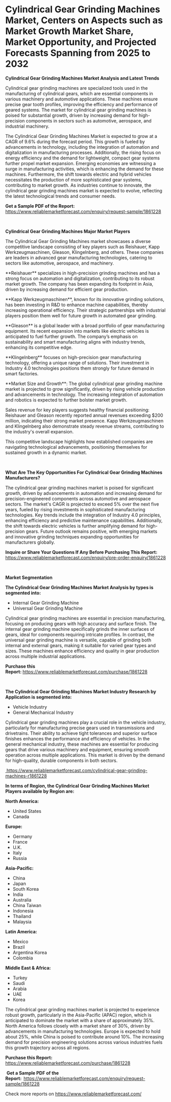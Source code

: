 <p><h1>Cylindrical Gear Grinding Machines Market, Centers on Aspects such as Market Growth Market Share, Market Opportunity, and Projected Forecasts Spanning from 2025 to 2032</h1></p><p><strong>Cylindrical Gear Grinding Machines Market Analysis and Latest Trends</strong></p>
<p><p>Cylindrical gear grinding machines are specialized tools used in the manufacturing of cylindrical gears, which are essential components in various machinery and automotive applications. These machines ensure precise gear tooth profiles, improving the efficiency and performance of geared systems. The market for cylindrical gear grinding machines is poised for substantial growth, driven by increasing demand for high-precision components in sectors such as automotive, aerospace, and industrial machinery.</p><p>The Cylindrical Gear Grinding Machines Market is expected to grow at a CAGR of 9.6% during the forecast period. This growth is fueled by advancements in technology, including the integration of automation and digitalization in manufacturing processes. Additionally, the rising focus on energy efficiency and the demand for lightweight, compact gear systems further propel market expansion. Emerging economies are witnessing a surge in manufacturing activities, which is enhancing the demand for these machines. Furthermore, the shift towards electric and hybrid vehicles necessitates the production of more sophisticated gear systems, contributing to market growth. As industries continue to innovate, the cylindrical gear grinding machines market is expected to evolve, reflecting the latest technological trends and consumer needs.</p></p>
<p><strong>Get a Sample PDF of the Report:&nbsp;</strong> <a href="https://www.reliablemarketforecast.com/enquiry/request-sample/1861228?utm_campaign=2753&utm_medium=2&utm_source=Github&utm_content=ia&utm_term=28022025&utm_id=cylindrical-gear-grinding-machines">https://www.reliablemarketforecast.com/enquiry/request-sample/1861228</a></p>
<p>&nbsp;</p>
<p><strong>Cylindrical Gear Grinding Machines Major Market Players</strong></p>
<p><p>The Cylindrical Gear Grinding Machines market showcases a diverse competitive landscape consisting of key players such as Reishauer, Kapp Werkzeugmaschinen, Gleason, Klingelnberg, and others. These companies are leaders in advanced gear manufacturing technologies, catering to sectors like automotive, aerospace, and machinery.</p><p>**Reishauer** specializes in high-precision grinding machines and has a strong focus on automation and digitalization, contributing to its robust market growth. The company has been expanding its footprint in Asia, driven by increasing demand for efficient gear production.</p><p>**Kapp Werkzeugmaschinen**, known for its innovative grinding solutions, has been investing in R&D to enhance machine capabilities, thereby increasing operational efficiency. Their strategic partnerships with industrial players position them well for future growth in automated gear grinding.</p><p>**Gleason** is a global leader with a broad portfolio of gear manufacturing equipment. Its recent expansion into markets like electric vehicles is anticipated to fuel further growth. The company’s emphasis on sustainability and smart manufacturing aligns with industry trends, enhancing its competitive edge.</p><p>**Klingelnberg** focuses on high-precision gear manufacturing technology, offering a unique range of solutions. Their investment in Industry 4.0 technologies positions them strongly for future demand in smart factories.</p><p>**Market Size and Growth**: The global cylindrical gear grinding machine market is projected to grow significantly, driven by rising vehicle production and advancements in technology. The increasing integration of automation and robotics is expected to further bolster market growth.</p><p>Sales revenue for key players suggests healthy financial positioning: Reishauer and Gleason recently reported annual revenues exceeding $200 million, indicating their strong market presence. Kapp Werkzeugmaschinen and Klingelnberg also demonstrate steady revenue streams, contributing to the industry's overall expansion.</p><p>This competitive landscape highlights how established companies are navigating technological advancements, positioning themselves for sustained growth in a dynamic market.</p></p>
<p>&nbsp;</p>
<p><strong>What Are The Key Opportunities For Cylindrical Gear Grinding Machines Manufacturers?</strong></p>
<p><p>The cylindrical gear grinding machines market is poised for significant growth, driven by advancements in automation and increasing demand for precision-engineered components across automotive and aerospace sectors. The market's CAGR is projected to exceed 5% over the next five years, fueled by rising investments in sophisticated manufacturing technologies. Key trends include the integration of Industry 4.0 principles, enhancing efficiency and predictive maintenance capabilities. Additionally, the shift towards electric vehicles is further amplifying demand for high-precision gears. Future outlook remains positive, with emerging markets and innovative grinding techniques expanding opportunities for manufacturers globally.</p></p>
<p><strong>Inquire or Share Your Questions If Any Before Purchasing This Report:</strong> <a href="https://www.reliablemarketforecast.com/enquiry/pre-order-enquiry/1861228?utm_campaign=2753&utm_medium=2&utm_source=Github&utm_content=ia&utm_term=28022025&utm_id=cylindrical-gear-grinding-machines">https://www.reliablemarketforecast.com/enquiry/pre-order-enquiry/1861228</a></p>
<p>&nbsp;</p>
<p><strong>Market Segmentation</strong></p>
<p><strong>The Cylindrical Gear Grinding Machines Market Analysis by types is segmented into:</strong></p>
<p><ul><li>Internal Gear Grinding Machine</li><li>Universal Gear Grinding Machine</li></ul></p>
<p><p>Cylindrical gear grinding machines are essential in precision manufacturing, focusing on producing gears with high accuracy and surface finish. The internal gear grinding machine specifically grinds the inner surfaces of gears, ideal for components requiring intricate profiles. In contrast, the universal gear grinding machine is versatile, capable of grinding both internal and external gears, making it suitable for varied gear types and sizes. These machines enhance efficiency and quality in gear production across multiple industrial applications.</p></p>
<p><strong>Purchase this Report:&nbsp;</strong><a href="https://www.reliablemarketforecast.com/purchase/1861228?utm_campaign=2753&utm_medium=2&utm_source=Github&utm_content=ia&utm_term=28022025&utm_id=cylindrical-gear-grinding-machines">https://www.reliablemarketforecast.com/purchase/1861228</a></p>
<p>&nbsp;</p>
<p><strong>The Cylindrical Gear Grinding Machines Market Industry Research by Application is segmented into:</strong></p>
<p><ul><li>Vehicle Industry</li><li>General Mechanical Industry</li></ul></p>
<p><p>Cylindrical gear grinding machines play a crucial role in the vehicle industry, particularly for manufacturing precise gears used in transmissions and drivetrains. Their ability to achieve tight tolerances and superior surface finishes enhances the performance and efficiency of vehicles. In the general mechanical industry, these machines are essential for producing gears that drive various machinery and equipment, ensuring smooth operation across multiple applications. This market is driven by the demand for high-quality, durable components in both sectors.</p></p>
<p><a href="https://www.reliablemarketforecast.com/cylindrical-gear-grinding-machines-r1861228?utm_campaign=2753&utm_medium=2&utm_source=Github&utm_content=ia&utm_term=28022025&utm_id=cylindrical-gear-grinding-machines">&nbsp;https://www.reliablemarketforecast.com/cylindrical-gear-grinding-machines-r1861228</a></p>
<p><strong>In terms of Region, the Cylindrical Gear Grinding Machines Market Players available by Region are:</strong></p>
<p>
    <p> <strong> North America: </strong>
        <ul>
            <li>United States</li>
            <li>Canada</li>
        </ul>
        </p> 
    <p> <strong> Europe: </strong>
        <ul>
            <li>Germany</li>
            <li>France</li>
            <li>U.K.</li>
            <li>Italy</li>
            <li>Russia</li>
        </ul>
        </p> 
    <p> <strong> Asia-Pacific: </strong>
        <ul>
            <li>China</li>
            <li>Japan</li>
            <li>South Korea</li>
            <li>India</li>
            <li>Australia</li>
            <li>China Taiwan</li>
            <li>Indonesia</li>
            <li>Thailand</li>
            <li>Malaysia</li>
        </ul>
        </p> 
    <p> <strong> Latin America: </strong>
        <ul>
            <li>Mexico</li>
            <li>Brazil</li>
            <li>Argentina Korea</li>
            <li>Colombia</li>
        </ul>
        </p> 
    <p> <strong> Middle East & Africa: </strong>
        <ul>
            <li>Turkey</li>
            <li>Saudi</li>
            <li>Arabia</li>
            <li>UAE</li>
            <li>Korea</li>
        </ul>
    </p>
    </p>
<p><p>The cylindrical gear grinding machines market is projected to experience robust growth, particularly in the Asia-Pacific (APAC) region, which is anticipated to dominate the market with a share of approximately 35%. North America follows closely with a market share of 30%, driven by advancements in manufacturing technologies. Europe is expected to hold about 25%, while China is poised to contribute around 10%. The increasing demand for precision engineering solutions across various industries fuels this growth trajectory across all regions.</p></p>
<p><strong>Purchase this Report: </strong><a href="https://www.reliablemarketforecast.com/purchase/1861228?utm_campaign=2753&utm_medium=2&utm_source=Github&utm_content=ia&utm_term=28022025&utm_id=cylindrical-gear-grinding-machines">https://www.reliablemarketforecast.com/purchase/1861228</a></p>
<p>&nbsp;<strong>Get a Sample PDF of the Report:&nbsp;&nbsp;</strong><a href="https://www.reliablemarketforecast.com/enquiry/request-sample/1861228?utm_campaign=2753&utm_medium=2&utm_source=Github&utm_content=ia&utm_term=28022025&utm_id=cylindrical-gear-grinding-machines">https://www.reliablemarketforecast.com/enquiry/request-sample/1861228</a></p>
<p><strong></strong></p>
<p>Check more reports on <a href="https://www.reliablemarketforecast.com/?utm_campaign=2753&utm_medium=2&utm_source=Github&utm_content=ia&utm_term=28022025&utm_id=cylindrical-gear-grinding-machines">https://www.reliablemarketforecast.com/</a></p>